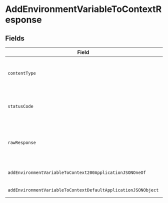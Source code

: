 # AddEnvironmentVariableToContextResponse


## Fields

| Field                                                                                                                                     | Type                                                                                                                                      | Required                                                                                                                                  | Description                                                                                                                               |
| ----------------------------------------------------------------------------------------------------------------------------------------- | ----------------------------------------------------------------------------------------------------------------------------------------- | ----------------------------------------------------------------------------------------------------------------------------------------- | ----------------------------------------------------------------------------------------------------------------------------------------- |
| `contentType`                                                                                                                             | *string*                                                                                                                                  | :heavy_check_mark:                                                                                                                        | HTTP response content type for this operation                                                                                             |
| `statusCode`                                                                                                                              | *number*                                                                                                                                  | :heavy_check_mark:                                                                                                                        | HTTP response status code for this operation                                                                                              |
| `rawResponse`                                                                                                                             | [AxiosResponse](https://axios-http.com/docs/res_schema)                                                                                   | :heavy_minus_sign:                                                                                                                        | Raw HTTP response; suitable for custom response parsing                                                                                   |
| `addEnvironmentVariableToContext200ApplicationJSONOneOf`                                                                                  | *any*                                                                                                                                     | :heavy_minus_sign:                                                                                                                        | The new environment variable                                                                                                              |
| `addEnvironmentVariableToContextDefaultApplicationJSONObject`                                                                             | [AddEnvironmentVariableToContextDefaultApplicationJSON](../../models/operations/addenvironmentvariabletocontextdefaultapplicationjson.md) | :heavy_minus_sign:                                                                                                                        | Error response.                                                                                                                           |